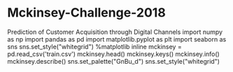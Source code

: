 # Mckinsey-Challenge-2018
Prediction of Customer Acquisition through Digital Channels
import numpy as np
import pandas as pd
import matplotlib.pyplot as plt
import seaborn as sns
sns.set_style("whitegrid")
%matplotlib inline
mckinsey = pd.read_csv('train.csv')
mckinsey.head()
mckinsey.keys()
mckinsey.info()
mckinsey.describe()
sns.set_palette("GnBu_d")
sns.set_style("whitegrid")

